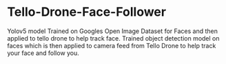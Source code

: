 # Tello-Drone-Face-Follower
Yolov5 model Trained on Googles Open Image Dataset for Faces and then applied to tello drone to help track face.
Trained object detection model on faces which is then applied to camera feed from Tello Drone to help track your face and follow you.
